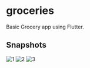 # groceries
Basic Grocery app using Flutter.

## Snapshots

![1](https://user-images.githubusercontent.com/68745591/207940871-fba6205b-4fed-4310-953c-c674ee9f4151.png)
![2](https://user-images.githubusercontent.com/68745591/207940896-22492819-1758-4dee-b51e-28db73bb5772.png) 
![3](https://user-images.githubusercontent.com/68745591/207940914-a3f5c1f7-da24-4bca-ac7f-d7d73386d932.png)



